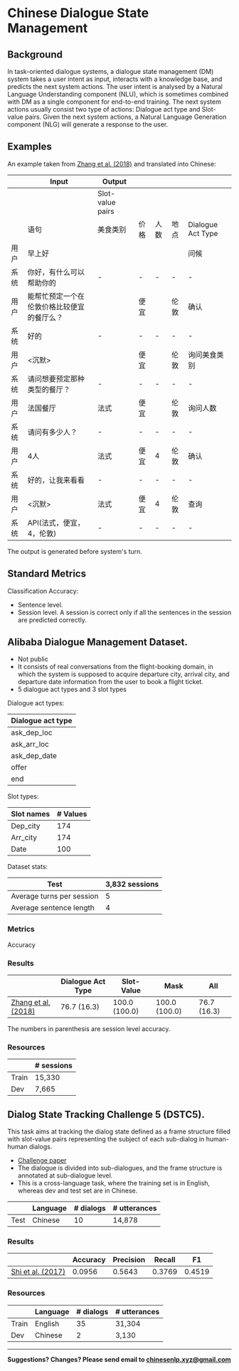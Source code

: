# Chinese Dialogue State Management

## Background

In task-oriented dialogue systems, a dialogue state management (DM) system takes a user intent as input, interacts with a knowledge base, and predicts the next system actions. The user intent is analysed by a Natural Language Understanding component (NLU),  which is sometimes combined with DM as a single component for end-to-end training. The next system actions usually consist two type of actions: Dialogue act type and Slot-value pairs. Given the next system actions, a Natural Language Generation component (NLG) will generate a response to the user.

## Examples

An example taken from [Zhang et al. (2018)](https://arxiv.org/pdf/1805.00150.pdf) and translated into Chinese:

|   | Input | Output |  |  |  |  |
| --- | --- | --- | --- | --- | --- | --- |
|   |  | Slot-value pairs |  |  |  |  |
|   | 语句 | 美食类别 | 价格 | 人数 | 地点 | Dialogue Act Type |
|  用户 | 早上好 |  |  |  |  | 问候 |
|  系统 | 你好，有什么可以帮助你的 | - | - | - | - | - |
|  用户 | 能帮忙预定一个在伦敦价格比较便宜的餐厅么？ |  | 便宜 |  | 伦敦 | 确认 |
|  系统 | 好的 | - | - | - | - | - |
|  用户 | <沉默> |  | 便宜 |  | 伦敦 | 询问美食类别 |
|  系统 | 请问想要预定那种类型的餐厅？ | - | - | - | - | - |
|  用户 | 法国餐厅 | 法式 | 便宜 |  | 伦敦 | 询问人数 |
|  系统 | 请问有多少人？ | - | - | - | - | - |
|  用户 | 4人 | 法式 | 便宜 | 4 | 伦敦 | 确认 |
|  系统 | 好的，让我来看看 | - | - | - | - | - |
|  用户 | <沉默> | 法式 | 便宜 | 4 | 伦敦 | 查询 |
|  系统 | API(法式，便宜，4，伦敦) | - | - | - | - | - |

The output is generated before system's turn.

## Standard Metrics

Classification Accuracy: 
* Sentence level.
* Session level. A session is correct only if all the sentences in the session are predicted correctly.


## <span class="t">Alibaba Dialogue Management Dataset</span>.
* Not public
* It consists of real conversations from the flight-booking domain, in which the system is supposed to acquire departure city, arrival city, and departure date information from the user to book a flight ticket.
* 5 dialogue act types and 3 slot types


Dialogue act types:

|  Dialogue act type |
| --- |
|  ask_dep_loc |
|  ask_arr_loc |
|  ask_dep_date |
|  offer |
|  end |

Slot types:

|  Slot names | # Values |
| --- | --- |
|  Dep_city | 174 |
|  Arr_city | 174 |
|  Date | 100 |

Dataset stats:

|  Test | 3,832 sessions |
| --- | --- |
|  Average turns per session | 5 |
|  Average sentence length | 4 |

### Metrics

Accuracy

### Results

|   | Dialogue Act Type | Slot-Value | Mask | All |
| --- | --- | --- | --- | --- |
|  [Zhang et al. (2018)](https://arxiv.org/pdf/1805.00150.pdf) | 76.7 (16.3) | 100.0 (100.0) | 100.0 (100.0) | 76.7 (16.3) |

The numbers in parenthesis are session level accuracy.

### Resources

| | # sessions |
| --- | --- |
|  Train | 15,330  |
|  Dev | 7,665 |


## <span class="t">Dialog State Tracking Challenge 5 (DSTC5)</span>.

This task aims at tracking the dialog state defined as a frame structure filled with slot-value pairs representing the subject of each sub-dialog in human-human dialogs. 
* [Challenge paper](http://workshop.colips.org/dstc5/papers/0000511.pdf)
* The dialogue is divided into sub-dialogues, and the frame structure is annotated at sub-dialogue level.
* This is a cross-language task, where the training set is in English, whereas dev and test set are in Chinese. 

|   | Language | # dialogs | # utterances |
| --- | --- | --- | --- |
|  Test | Chinese | 10 | 14,878 |

### Results

|   | Accuracy | Precision | Recall | F1 |
| --- | --- | --- | --- | --- |
|  [Shi et al. (2017)](https://arxiv.org/pdf/1701.06247.pdf) | 0.0956 | 0.5643 | 0.3769 | 0.4519 |

### Resources


|   | Language | # dialogs | # utterances |
| --- | --- | --- | --- |
|  Train | English | 35 | 31,304 |
|  Dev | Chinese | 2 | 3,130 |

---

**Suggestions? Changes? Please send email to [chinesenlp.xyz@gmail.com](mailto:chinesenlp.xyz@gmail.com)**


